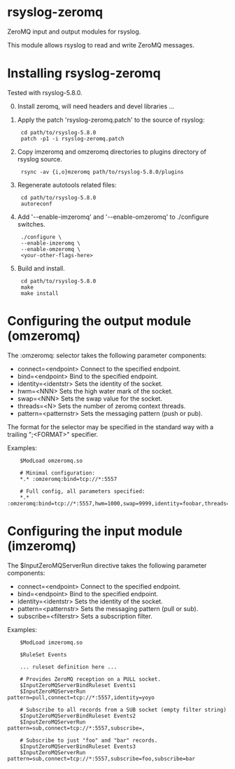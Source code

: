 rsyslog-zeromq
================================================================

ZeroMQ input and output modules for rsyslog.

This module allows rsyslog to read and write ZeroMQ messages.

# Installing rsyslog-zeromq

Tested with rsyslog-5.8.0.

0. Install zeromq, will need headers and devel libraries ...

1. Apply the patch 'rsyslog-zeromq.patch' to the source of rsyslog:

        cd path/to/rsyslog-5.8.0
        patch -p1 -i rsyslog-zeromq.patch

2. Copy imzeromq and omzeromq directories to plugins directory of
   rsyslog source.

        rsync -av {i,o}mzeromq path/to/rsyslog-5.8.0/plugins

3. Regenerate autotools related files:

        cd path/to/rsyslog-5.8.0
        autoreconf

4. Add '--enable-imzeromq' and '--enable-omzeromq' to ./configure
   switches.

        ./configure \
        --enable-imzeromq \
        --enable-omzeromq \
        <your-other-flags-here>

5. Build and install.

        cd path/to/rsyslog-5.8.0
        make
        make install

# Configuring the output module (omzeromq)

The :omzeromq: selector takes the following parameter components:

* connect=&lt;endpoint&gt;    Connect to the specified endpoint.
* bind=&lt;endpoint&gt;       Bind to the specified endpoint.
* identity=&lt;identstr&gt;   Sets the identity of the socket.
* hwm=&lt;NNN&gt;             Sets the high water mark of the socket.
* swap=&lt;NNN&gt;            Sets the swap value for the socket.
* threads=&lt;N&gt;           Sets the number of zeromq context threads.
* pattern=&lt;patternstr&gt;  Sets the messaging pattern (push or pub).

The format for the selector may be specified in the standard way with
a trailing ";&lt;FORMAT&gt;" specifier.

Examples:

        $ModLoad omzeromq.so
        
        # Minimal configuration:
        *.* :omzeromq:bind=tcp://*:5557
        
        # Full config, all parameters specified:
        *.* :omzeromq:bind=tcp://*:5557,hwm=1000,swap=9999,identity=foobar,threads=1;RSYSLOG_ForwardFormat

# Configuring the input module (imzeromq)

The $InputZeroMQServerRun directive takes the following parameter components:

* connect=&lt;endpoint&gt;    Connect to the specified endpoint.
* bind=&lt;endpoint&gt;       Bind to the specified endpoint.
* identity=&lt;identstr&gt;   Sets the identity of the socket.
* pattern=&lt;patternstr&gt;  Sets the messaging pattern (pull or sub).
* subscribe=&lt;filterstr&gt; Sets a subscription filter.

Examples:

        $ModLoad imzeromq.so
        
        $RuleSet Events
        
        ... ruleset definition here ...
        
        # Provides ZeroMQ reception on a PULL socket.
        $InputZeroMQServerBindRuleset Events1
        $InputZeroMQServerRun  pattern=pull,connect=tcp://*:5557,identity=yoyo

        # Subscribe to all records from a SUB socket (empty filter string)
        $InputZeroMQServerBindRuleset Events2
        $InputZeroMQServerRun  pattern=sub,connect=tcp://*:5557,subscribe=,

        # Subscribe to just "foo" and "bar" records.
        $InputZeroMQServerBindRuleset Events3
        $InputZeroMQServerRun  pattern=sub,connect=tcp://*:5557,subscribe=foo,subscribe=bar
